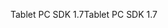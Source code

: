 <span data-ttu-id="f86f3-101">Tablet PC SDK 1.7</span><span class="sxs-lookup"><span data-stu-id="f86f3-101">Tablet PC SDK 1.7</span></span>